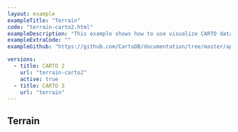 ```yaml
---
layout: example
exampleTitle: "Terrain"
code: "terrain-carto2.html"
exampleDescription: "This example shows how to use visualize CARTO datasets within a Mapbox GL JS 3D terrain environment."
exampleExtraCode: ""
exampleGithub: "https://github.com/CartoDB/documentation/tree/master/app/content/mapbox-gl-js/examples/terrain-carto2.html"

versions:
  - title: CARTO 2
    url: "terrain-carto2"
    active: true
  - title: CARTO 3
    url: "terrain"
---
```


## Terrain
